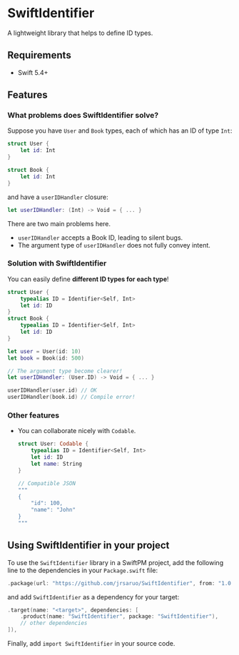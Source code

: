 # SwiftIdentifier

A lightweight library that helps to define ID types.

## Requirements

- Swift 5.4+

## Features

### What problems does SwiftIdentifier solve?

Suppose you have `User` and `Book` types, each of which has an ID of type `Int`:

```swift
struct User {
    let id: Int
}

struct Book {
    let id: Int
}
```

and have a `userIDHandler` closure:

```swift
let userIDHandler: (Int) -> Void = { ... }
```

There are two main problems here.

- `userIDHandler` accepts a Book ID, leading to silent bugs.
- The argument type of `userIDHandler` does not fully convey intent.

### Solution with SwiftIdentifier

You can easily define **different ID types for each type**!

```swift
struct User {
    typealias ID = Identifier<Self, Int>
    let id: ID
}
struct Book {
    typealias ID = Identifier<Self, Int>
    let id: ID
}

let user = User(id: 10)
let book = Book(id: 500)

// The argument type become clearer!
let userIDHandler: (User.ID) -> Void = { ... }

userIDHandler(user.id) // OK
userIDHandler(book.id) // Compile error!
```

### Other features

- You can collaborate nicely with `Codable`.
  
  ```swift
  struct User: Codable {
      typealias ID = Identifier<Self, Int>
      let id: ID
      let name: String
  }
  
  // Compatible JSON
  """
  {
      "id": 100,
      "name": "John"
  }
  """
  ```

## Using SwiftIdentifier in your project

To use the `SwiftIdentifier` library in a SwiftPM project, add the following line to the dependencies in your `Package.swift` file:

```swift
.package(url: "https://github.com/jrsaruo/SwiftIdentifier", from: "1.0.0"),
```

and add `SwiftIdentifier` as a dependency for your target:

```swift
.target(name: "<target>", dependencies: [
    .product(name: "SwiftIdentifier", package: "SwiftIdentifier"),
    // other dependencies
]),
```

Finally, add `import SwiftIdentifier` in your source code.
